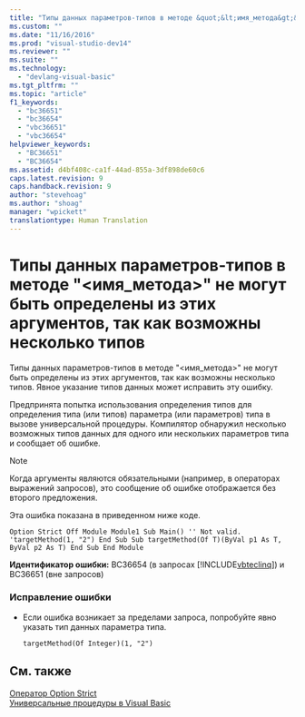 ```yaml
---
title: "Типы данных параметров-типов в методе &quot;&lt;имя_метода&gt;&quot; не могут быть определены из этих аргументов, так как возможны несколько типов | Microsoft Docs"
ms.custom: ""
ms.date: "11/16/2016"
ms.prod: "visual-studio-dev14"
ms.reviewer: ""
ms.suite: ""
ms.technology: 
  - "devlang-visual-basic"
ms.tgt_pltfrm: ""
ms.topic: "article"
f1_keywords: 
  - "bc36651"
  - "bc36654"
  - "vbc36651"
  - "vbc36654"
helpviewer_keywords: 
  - "BC36651"
  - "BC36654"
ms.assetid: d4bf408c-ca1f-44ad-855a-3df898de60c6
caps.latest.revision: 9
caps.handback.revision: 9
author: "stevehoag"
ms.author: "shoag"
manager: "wpickett"
translationtype: Human Translation
---
```

# Типы данных параметров-типов в методе &quot;&lt;имя_метода&gt;&quot; не могут быть определены из этих аргументов, так как возможны несколько типов
Типы данных параметров\-типов в методе "\<имя\_метода\>" не могут быть определены из этих аргументов, так как возможны несколько типов. Явное указание типов данных может исправить эту ошибку.  
  
 Предпринята попытка использования определения типов для определения типа \(или типов\) параметра \(или параметров\) типа в вызове универсальной процедуры. Компилятор обнаружил несколько возможных типов данных для одного или нескольких параметров типа и сообщает об ошибке.  
  
> [!NOTE]
>  Когда аргументы являются обязательными \(например, в операторах выражений запросов\), это сообщение об ошибке отображается без второго предложения.  
  
 Эта ошибка показана в приведенном ниже коде.  
  
```vb#  
Option Strict Off Module Module1 Sub Main() '' Not valid. 'targetMethod(1, "2") End Sub Sub targetMethod(Of T)(ByVal p1 As T, ByVal p2 As T) End Sub End Module  
```  
  
 **Идентификатор ошибки:** BC36654 \(в запросах [!INCLUDE[vbteclinq](../../csharp/includes/vbteclinq_md.md)]\) и BC36651 \(вне запросов\)  
  
### Исправление ошибки  
  
-   Если ошибка возникает за пределами запроса, попробуйте явно указать тип данных параметра типа.  
  
    ```  
    targetMethod(Of Integer)(1, "2")  
    ```  
  
## См. также  
 [Оператор Option Strict](../../visual-basic/language-reference/statements/option-strict-statement.md)   
 [Универсальные процедуры в Visual Basic](../../visual-basic/programming-guide/language-features/data-types/generic-procedures.md)